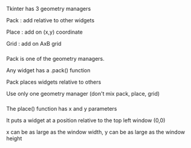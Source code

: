 Tkinter has 3 geometry managers

Pack   : add relative to other widgets

Place  : add on (x,y) coordinate

Grid    : add on AxB grid

###
Pack is one of the geometry managers.

Any widget has a .pack() function

Pack places widgets relative to others

Use only one geometry manager (don't mix pack, place, grid)

###
The place() function has x and y parameters

It puts a widget at a position relative to the top left window (0,0)

x can be as large as the window width, y can be as large as the window height